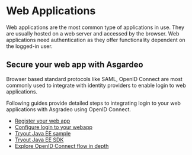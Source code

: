 # Web Applications

Web applications are the most common type of applications in use. They are usually hosted on a web server
and accessed by the browser. Web applications need authentication as they offer functionality dependent on the 
logged-in user.

## Secure your web app with Asgardeo

Browser based standard protocols like SAML, OpenID Connect are most commonly used to integrate with identity providers 
to enable login to web applications. 

Following guides provide detailed steps to integrating login to your web applications with Asgradeo using OpenID Connect.

* [Register your web app](./register-app/)
* [Configure login to your webapp](./configure-login/)
* [Tryout Java EE sample](/quickstarts/qsg-oidc-webapp-java-ee.md)
* [Tryout Java EE SDK](/sdks/java-ee/)
* [Explore OpenID Connect flow in depth](/guides/applications/integrate-confidential-client/)
